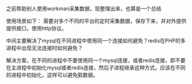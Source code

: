 之前帮助别人使用workman采集数据，现整理出来，也算是一个总结

使用场景如下：
    需要对多个不同的平台的定时采集数据，保存下来，并对外提供提供接口，使用http协议。
    
中间主要解决了mysql在不同进程中使用同一个连接如何避免？redis在PHP的多进程中出现无法连接时如何避免？

解决方案，在不同的进程中不要使用同一个mysql连接，或者redis连接，即不要在主进程中初始化mysql或者redis连接，然后子进程继承这种方式。应该在不同的进程中初始化，这样可以避免脏数据。


